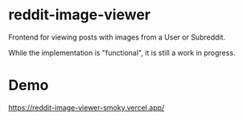 # reddit-image-viewer

Frontend for viewing posts with images from a User or Subreddit.

While the implementation is "functional", it is still a work in progress.

# Demo
https://reddit-image-viewer-smoky.vercel.app/